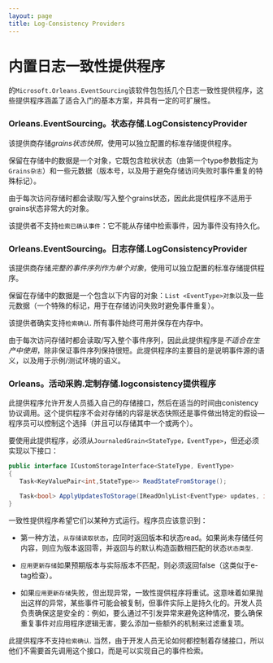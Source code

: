 ```yaml
---
layout: page
title: Log-Consistency Providers
---
```


# 内置日志一致性提供程序

的`Microsoft.Orleans.EventSourcing`该软件包包括几个日志一致性提供程序，这些提供程序涵盖了适合入门的基本方案，并具有一定的可扩展性。

### Orleans.EventSourcing。**状态存储**.LogConsistencyProvider

该提供商存储*grains状态快照*，使用可以独立配置的标准存储提供程序。

保留在存储中的数据是一个对象，它既包含粒状状态（由第一个type参数指定为`Grains杂志`）和一些元数据（版本号，以及用于避免存储访问失败时事件重复的特殊标记）。

由于每次访问存储时都会读取/写入整个grains状态，因此此提供程序不适用于grains状态非常大的对象。

该提供者不支持`检索已确认事件`：它不能从存储中检索事件，因为事件没有持久化。

### Orleans.EventSourcing。**日志存储**.LogConsistencyProvider

该提供商存储*完整的事件序列作为单个对象*，使用可以独立配置的标准存储提供程序。

保留在存储中的数据是一个包含以下内容的对象：`List <EventType>对象`以及一些元数据（一个特殊的标记，用于在存储访问失败时避免事件重复）。

该提供者确实支持`检索确认`. 所有事件始终可用并保存在内存中。

由于每次访问存储时都会读取/写入整个事件序列，因此此提供程序是*不适合在生产中使用*，除非保证事件序列保持很短。此提供程序的主要目的是说明事件源的语义，以及用于示例/测试环境的语义。

### Orleans。活动采购.**定制存储**.logconsistency提供程序

此提供程序允许开发人员插入自己的存储接口，然后在适当的时间由conistency协议调用。这个提供程序不会对存储的内容是状态快照还是事件做出特定的假设—程序员可以控制这个选择（并且可以存储其中一个或两个）。

要使用此提供程序，必须从`JournaledGrain<StateType，EventType>`，但还必须实现以下接口：

```csharp
public interface ICustomStorageInterface<StateType, EventType>
{
   Task<KeyValuePair<int,StateType>> ReadStateFromStorage();

   Task<bool> ApplyUpdatesToStorage(IReadOnlyList<EventType> updates, int expectedversion);
}
```

一致性提供程序希望它们以某种方式运行。程序员应该意识到：

-   第一种方法，`从存储读取状态`，应同时返回版本和状态read。如果尚未存储任何内容，则应为版本返回零，并返回与的默认构造函数相匹配的状态`状态类型`.

-   `应用更新存储`如果预期版本与实际版本不匹配，则必须返回false（这类似于e-tag检查）。

-   如果`应用更新存储`失败，但出现异常，一致性提供程序将重试。这意味着如果抛出这样的异常，某些事件可能会被复制，但事件实际上是持久化的。开发人员负责确保这是安全的：例如，要么通过不引发异常来避免这种情况，要么确保重复事件对应用程序逻辑无害，要么添加一些额外的机制来过滤重复项。

此提供程序不支持`检索确认`. 当然，由于开发人员无论如何都控制着存储接口，所以他们不需要首先调用这个接口，而是可以实现自己的事件检索。

